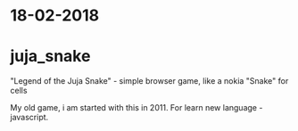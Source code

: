 # 18-02-2018

# juja_snake
"Legend of the Juja Snake" - simple  browser game, like a nokia "Snake" for cells

My old game, i am started with this in 2011. For learn new language - javascript.



